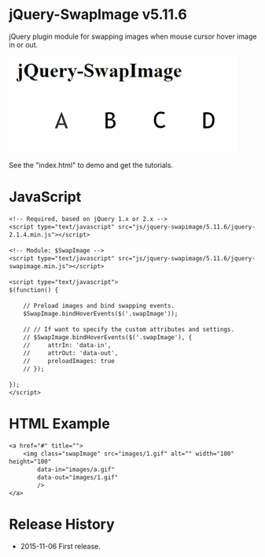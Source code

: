# jQuery-SwapImage v5.11.6
jQuery plugin module for swapping images when mouse cursor hover image in or out.

<img src="https://raw.githubusercontent.com/tomexou/jQuery-SwapImage/master/screenshot.gif" />

See the "index.html" to demo and get the tutorials.


# JavaScript

    <!-- Required, based on jQuery 1.x or 2.x -->
    <script type="text/javascript" src="js/jquery-swapimage/5.11.6/jquery-2.1.4.min.js"></script>

    <!-- Module: $SwapImage -->
    <script type="text/javascript" src="js/jquery-swapimage/5.11.6/jquery-swapimage.min.js"></script>
    
    <script type="text/javascript">
    $(function() {

        // Preload images and bind swapping events.
        $SwapImage.bindHoverEvents($('.swapImage'));

        // // If want to specify the custom attributes and settings.
        // $SwapImage.bindHoverEvents($('.swapImage'), { 
        //     attrIn: 'data-in', 
        //     attrOut: 'data-out', 
        //     preloadImages: true 
        // });

    });
    </script>
    

# HTML Example

    <a href="#" title="">
        <img class="swapImage" src="images/1.gif" alt="" width="100" height="100" 
            data-in="images/a.gif" 
            data-out="images/1.gif" 
            />
    </a>


# Release History
* 2015-11-06 First release.
